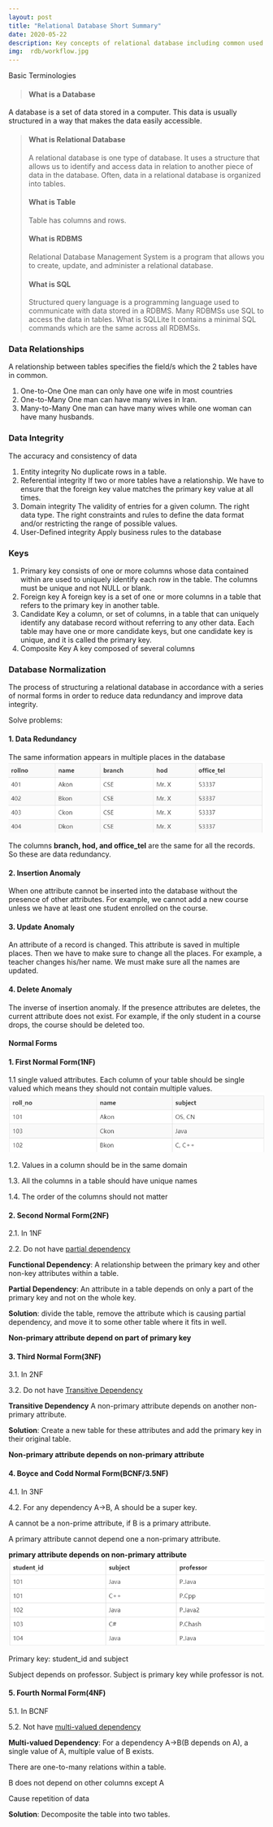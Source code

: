 ```yaml
---
layout: post
title: "Relational Database Short Summary"
date: 2020-05-22
description: Key concepts of relational database including common used terminologies and normal forms.
img:  rdb/workflow.jpg
---
```


Basic Terminologies
>#### What is a Database
A database is a set of data stored in a computer. This data is usually structured in a way that makes the data easily accessible.
> #### What is Relational Database
> A relational database is one type of database. It uses a structure that allows us to identify and access data in relation to another piece of data in the database. Often, data in a relational database is organized into tables.
> #### What is Table
> Table has columns and rows.
> #### What is RDBMS
> Relational Database Management System is a program that allows you to create, update, and administer a relational database.
> #### What is SQL
>  Structured query language is a programming language used to communicate with data stored in a RDBMS.
>  Many RDBMSs use SQL to access the data in tables.
>  What is SQLLite
>  It contains a minimal SQL commands which are the same across all RDBMSs.

### Data Relationships
A relationship between tables specifies the field/s which the 2 tables have in common. 
1. One-to-One
One man can only have one wife in most countries
2. One-to-Many
One man can have many wives in Iran.
3. Many-to-Many
One man can have many wives while one woman can have many husbands.

### Data Integrity
The accuracy and consistency of data
1. Entity integrity
No duplicate rows in a table.
2. Referential integrity
If two or more tables have a relationship. We have to ensure that the foreign key value matches the primary key value at all times.
3. Domain integrity 
The validity of entries for a given column.
The right data type.
The right constraints and rules to define the data format and/or restricting the range of possible values.
4. User-Defined integrity
Apply business rules to the database

### Keys
1. Primary key
consists of one or more columns whose data contained within are used to uniquely identify each row in the table. 
The columns must be unique and not NULL or blank.
2. Foreign key
A foreign key is a set of one or more columns in a table that refers to the primary key in another table. 
3. Candidate Key
a column, or set of columns, in a table that can uniquely identify any database record without referring to any other data. Each table may have one or more candidate keys, but one candidate key is unique, and it is called the primary key. 
4. Composite Key
A key composed of several columns

### Database Normalization
The process of structuring a relational database in accordance with a series of normal forms in order to reduce data redundancy and improve data integrity.

Solve problems:

#### 1. Data Redundancy
The same information appears in multiple places in the database
![image](../assets/img/rdb/1590171704427.png)

The columns **branch, hod, and office_tel** are the same for all the records. So these are data redundancy.
#### 2. Insertion Anomaly
When one attribute cannot be inserted into the database without the presence of other attributes.
For example, we cannot add a new course unless we have at least one student enrolled on the course.
#### 3. Update Anomaly
An attribute of a record is changed. This attribute is saved in multiple places. Then we have to make sure to change all the places.
For example, a teacher changes his/her name. We must make sure all the names are updated.
####  4. Delete Anomaly
The inverse of insertion anomaly. If the presence attributes are deletes, the current attribute does not exist.
For example, if the only student in a course drops, the course should be deleted too.

#### Normal Forms
#### 1. First Normal Form(1NF)
1.1 single valued attributes.
	Each column of your table should be single valued which means they should not contain multiple values.
	 ![image](../assets/img/rdb/1590173394243.png)

1.2. Values in a column should be in the same domain

1.3. All the columns in a table should have unique names

1.4. The order of the columns should not matter
#### 2. Second Normal Form(2NF)
2.1. In 1NF 

2.2. Do not have <ins>partial dependency</ins>

**Functional Dependency**: 
A relationship between the primary key and other non-key attributes within a table.

**Partial Dependency**: 
An attribute in a table depends on only a part of the primary key and not on the whole key.

**Solution**:
divide the table, remove the attribute which is causing partial dependency, and move it to some other table where it fits in well.

**Non-primary attribute depend on part of primary key**

#### 3. Third Normal Form(3NF)
3.1. In 2NF

3.2. Do not have <ins>Transitive Dependency</ins>

**Transitive Dependency**
A non-primary attribute depends on another non-primary attribute.

**Solution**:
Create a new table for these attributes and add the primary key in their original table.

**Non-primary attribute depends on non-primary attribute**

#### 4. Boyce and Codd Normal Form(BCNF/3.5NF)
4.1. In 3NF

4.2.  For any dependency A->B, A should be a super key.

A cannot be a non-prime attribute, if B is a primary attribute.

A primary attribute cannot depend one a non-primary attribute.

**primary attribute depends on non-primary attribute**
![image](../assets/img/rdb/1590174899370.png)

Primary key: student_id and subject

Subject depends on professor. Subject is primary key while professor is not.

#### 5. Fourth Normal Form(4NF)
5.1. In BCNF

5.2. Not have <ins>multi-valued dependency</ins>

**Multi-valued Dependency**:
For a dependency A->B(B depends on A), a single value of A, multiple value of B exists.

There are one-to-many relations within a table.

B does not depend on other columns except A 

Cause repetition of data

**Solution**:
Decomposite the table into two tables.